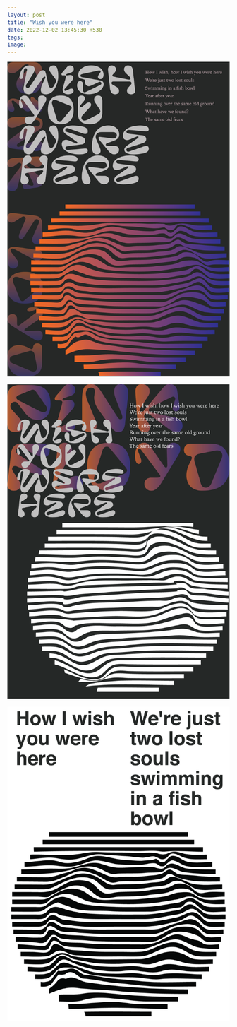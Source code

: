 ```yaml
---
layout: post
title: "Wish you were here"
date: 2022-12-02 13:45:30 +530
tags:
image:
---
```

![poster](/img/Wish-you-were-here-01.png)

![poster](/img/Wish-you-were-here-02.png)

![poster](/img/Wish-you-were-here-03.png)